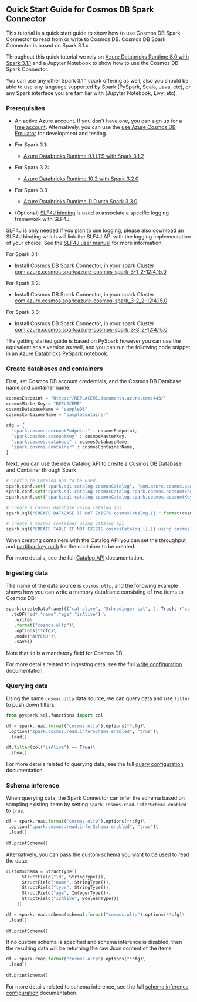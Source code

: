 ## Quick Start Guide for Cosmos DB Spark Connector

This tutorial is a quick start guide to show how to use Cosmos DB Spark Connector to read from or write to Cosmos DB. Cosmos DB Spark Connector is based on Spark 3.1.x.

Throughout this quick tutorial we rely on [Azure Databricks Runtime 8.0 with Spark 3.1.1](https://docs.microsoft.com/azure/databricks/release-notes/runtime/8.0) and a Jupyter Notebook to show how to use the Cosmos DB Spark Connector.

You can use any other Spark 3.1.1 spark offering as well, also you should be able to use any language supported by Spark (PySpark, Scala, Java, etc), or any Spark interface you are familiar with (Jupyter Notebook, Livy, etc).

### Prerequisites

- An active Azure account. If you don't have one, you can sign up for a 
  [free account](https://azure.microsoft.com/try/cosmosdb/).
  Alternatively, you can use the
  [use Azure Cosmos DB Emulator](https://docs.microsoft.com/azure/cosmos-db/local-emulator) for development and testing.
- For Spark 3.1:
  - [Azure Databricks Runtime 9.1 LTS with Spark 3.1.2](https://docs.microsoft.com/azure/databricks/release-notes/runtime/9.1)
- For Spark 3.2:
    - [Azure Databricks Runtime 10.2 with Spark 3.2.0](https://docs.microsoft.com/azure/databricks/release-notes/runtime/10.2)
- For Spark 3.3
  - [Azure Databricks Runtime 11.0 with Spark 3.3.0](https://docs.microsoft.com/azure/databricks/release-notes/runtime/11.0)


- (Optional) [SLF4J binding](https://www.slf4j.org/manual.html) is used to associate a
  specific logging framework with SLF4J.

SLF4J is only needed if you plan to use logging, please also download an SLF4J binding which will link the SLF4J API with the logging implementation of your choice. See the [SLF4J user manual](https://www.slf4j.org/manual.html) for more information.

For Spark 3.1:
- Install Cosmos DB Spark Connector, in your spark Cluster [com.azure.cosmos.spark:azure-cosmos-spark_3-1_2-12:4.15.0](https://search.maven.org/artifact/com.azure.cosmos.spark/azure-cosmos-spark_3-1_2-12/4.15.0/jar)

For Spark 3.2:
- Install Cosmos DB Spark Connector, in your spark Cluster [com.azure.cosmos.spark:azure-cosmos-spark_3-2_2-12:4.15.0](https://search.maven.org/artifact/com.azure.cosmos.spark/azure-cosmos-spark_3-2_2-12/4.15.0/jar)

For Spark 3.3:
- Install Cosmos DB Spark Connector, in your spark Cluster [com.azure.cosmos.spark:azure-cosmos-spark_3-3_2-12:4.15.0](https://search.maven.org/artifact/com.azure.cosmos.spark/azure-cosmos-spark_3-3_2-12/4.15.0/jar)


The getting started guide is based on PySpark however you can use the equivalent scala version as well, and you can run the following code snippet in an Azure Databricks PySpark notebook.

### Create databases and containers

First, set Cosmos DB account credentials, and the Cosmos DB Database name and container name.

```python
cosmosEndpoint = "https://REPLACEME.documents.azure.com:443/"
cosmosMasterKey = "REPLACEME"
cosmosDatabaseName = "sampleDB"
cosmosContainerName = "sampleContainer"

cfg = {
  "spark.cosmos.accountEndpoint" : cosmosEndpoint,
  "spark.cosmos.accountKey" : cosmosMasterKey,
  "spark.cosmos.database" : cosmosDatabaseName,
  "spark.cosmos.container" : cosmosContainerName,
}
```

Next, you can use the new Catalog API to create a Cosmos DB Database and Container through Spark.

```python
# Configure Catalog Api to be used
spark.conf.set("spark.sql.catalog.cosmosCatalog", "com.azure.cosmos.spark.CosmosCatalog")
spark.conf.set("spark.sql.catalog.cosmosCatalog.spark.cosmos.accountEndpoint", cosmosEndpoint)
spark.conf.set("spark.sql.catalog.cosmosCatalog.spark.cosmos.accountKey", cosmosMasterKey)

# create a cosmos database using catalog api
spark.sql("CREATE DATABASE IF NOT EXISTS cosmosCatalog.{};".format(cosmosDatabaseName))

# create a cosmos container using catalog api
spark.sql("CREATE TABLE IF NOT EXISTS cosmosCatalog.{}.{} using cosmos.oltp TBLPROPERTIES(partitionKeyPath = '/id', manualThroughput = '1100')".format(cosmosDatabaseName, cosmosContainerName))
```

When creating containers with the Catalog API you can set the throughput and [partition key path](https://docs.microsoft.com/azure/cosmos-db/partitioning-overview#choose-partitionkey) for the container to be created.

For more details, see the full [Catalog API](https://github.com/Azure/azure-sdk-for-java/blob/main/sdk/cosmos/azure-cosmos-spark_3_2-12/docs/catalog-api.md) documentation.

### Ingesting data

The name of the data source is `cosmos.oltp`, and the following example shows how you can write a memory dataframe consisting of two items to Cosmos DB:

```python
spark.createDataFrame((("cat-alive", "Schrodinger cat", 2, True), ("cat-dead", "Schrodinger cat", 2, False)))\
  .toDF("id","name","age","isAlive") \
   .write\
   .format("cosmos.oltp")\
   .options(**cfg)\
   .mode("APPEND")\
   .save()
```

Note that `id` is a mandatory field for Cosmos DB.

For more details related to ingesting data, see the full [write configuration](https://aka.ms/azure-cosmos-spark-3-config#write-config) documentation.

### Querying data

Using the same `cosmos.oltp` data source, we can query data and use `filter` to push down filters:

```python
from pyspark.sql.functions import col

df = spark.read.format("cosmos.oltp").options(**cfg)\
 .option("spark.cosmos.read.inferSchema.enabled", "true")\
 .load()

df.filter(col("isAlive") == True)\
 .show()
```

For more details related to querying data, see the full [query configuration](https://aka.ms/azure-cosmos-spark-3-config#query-config) documentation.

### Schema inference

When querying data, the Spark Connector can infer the schema based on sampling existing items by setting `spark.cosmos.read.inferSchema.enabled` to `true`.

```python
df = spark.read.format("cosmos.oltp").options(**cfg)\
 .option("spark.cosmos.read.inferSchema.enabled", "true")\
 .load()
 
df.printSchema()
```

Alternatively, you can pass the custom schema you want to be used to read the data:

```python
customSchema = StructType([
      StructField("id", StringType()),
      StructField("name", StringType()),
      StructField("type", StringType()),
      StructField("age", IntegerType()),
      StructField("isAlive", BooleanType())
    ])

df = spark.read.schema(schema).format("cosmos.oltp").options(**cfg)\
 .load()
 
df.printSchema()
```

If no custom schema is specified and schema inference is disabled, then the resulting data will be returning the raw Json content of the items:

```python
df = spark.read.format("cosmos.oltp").options(**cfg)\
 .load()
 
df.printSchema()
```

For more details related to schema inference, see the full [schema inference configuration](https://aka.ms/azure-cosmos-spark-3-config#schema-inference-config) documentation.
